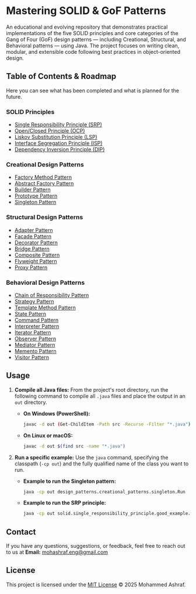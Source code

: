 #  Mastering SOLID & GoF Patterns

An educational and evolving repository that demonstrates practical implementations of the five SOLID principles and core categories of the Gang of Four (GoF) design patterns — including Creational, Structural, and Behavioral patterns — using Java. The project focuses on writing clean, modular, and extensible code following best practices in object-oriented design.

##  Table of Contents & Roadmap

Here you can see what has been completed and what is planned for the future.

###  SOLID Principles
* [Single Responsibility Principle (SRP)](./src/solid/single_responsibility_principle)
* [Open/Closed Principle (OCP)](./src/solid/open_closed_principle)
* [Liskov Substitution Principle (LSP)](./src/solid/liskov_substitution_principle)
* [Interface Segregation Principle (ISP)](./src/solid/interface_segregation)
* [Dependency Inversion Principle (DIP)](./src/solid/dependency_inversion)

###  Creational Design Patterns
* [Factory Method Pattern](./src/design_patterns/creational_patterns/factory_method)
* [Abstract Factory Pattern](./src/design_patterns/creational_patterns/abstract_factory)
* [Builder Pattern](./src/design_patterns/creational_patterns/builder)
* [Prototype Pattern](./src/design_patterns/creational_patterns/prototype)
* [Singleton Pattern](./src/design_patterns/creational_patterns/singleton)

###  Structural Design Patterns
* [Adapter Pattern](./src/design_patterns/structural_patterns/adapter)
* [Facade Pattern](./src/design_patterns/structural_patterns/facade)
* [Decorator Pattern](./src/design_patterns/structural_patterns/decorator)
* [Bridge Pattern](./src/design_patterns/structural_patterns/bridge)
* [Composite Pattern](./src/design_patterns/structural_patterns/composite)
* [Flyweight Pattern](./src/design_patterns/structural_patterns/flyweight)
* [Proxy Pattern](./src/design_patterns/structural_patterns/proxy)

### Behavioral Design Patterns
* [Chain of Responsibility Pattern](./src/design_patterns/behavioral_patterns/chain_of_responsibility)
* [Strategy Pattern](./src/design_patterns/behavioral_patterns/strategy)
* [Template Method Pattern](./src/design_patterns/behavioral_patterns/template_method)
* [State Pattern](./src/design_patterns/behavioral_patterns/state)
* [Command Pattern](./src/design_patterns/behavioral_patterns/command)
* [Interpreter Pattern](./src/design_patterns/behavioral_patterns/interpreter)
* [Iterator Pattern](./src/design_patterns/behavioral_patterns/iterator)
* [Observer Pattern](./src/design_patterns/behavioral_patterns/observer)
* [Mediator Pattern](./src/design_patterns/behavioral_patterns/mediator)
* [Memento Pattern](./src/design_patterns/behavioral_patterns/memento)
* [Visitor Pattern](./src/design_patterns/behavioral_patterns/visitor)

## Usage

1.  **Compile all Java files:**
    From the project's root directory, run the following command to compile all `.java` files and place the output in an `out` directory.

    * **On Windows (PowerShell):**
        ```bash
        javac -d out (Get-ChildItem -Path src -Recurse -Filter "*.java").FullName
        ```
    * **On Linux or macOS:**
        ```bash
        javac -d out $(find src -name "*.java")
        ```

2.  **Run a specific example:**
    Use the `java` command, specifying the classpath (`-cp out`) and the fully qualified name of the class you want to run.

    * **Example to run the Singleton pattern:**
        ```bash
        java -cp out design_patterns.creational_patterns.singleton.Run
        ```
    * **Example to run the SRP principle:**
        ```bash
        java -cp out solid.single_responsibility_principle.good_example.Run
        ```

## Contact
If you have any questions, suggestions, or feedback, feel free to reach out to us at **Email:** [mohashraf.eng@gmail.com](mailto:mohashraf.eng@gmail.com)

## License
This project is licensed under the [MIT License](./LICENSE) © 2025 Mohammed Ashraf.